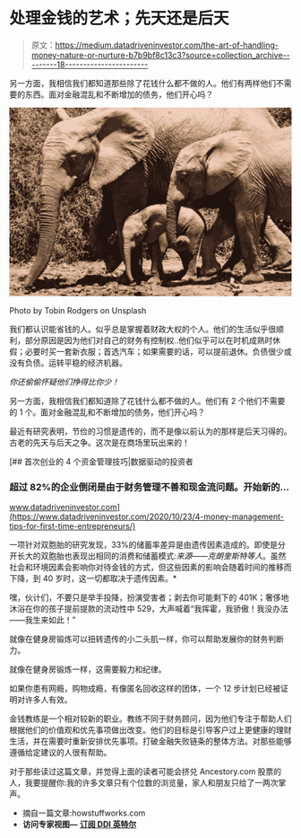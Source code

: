 # 处理金钱的艺术；先天还是后天

> 原文：<https://medium.datadriveninvestor.com/the-art-of-handling-money-nature-or-nurture-b7b9bf8c13c3?source=collection_archive---------18----------------------->

另一方面，我相信我们都知道那些除了花钱什么都不做的人。他们有两样他们不需要的东西。面对金融混乱和不断增加的债务，他们开心吗？

![](img/e39399ef0d461b5af8d4937da9d181da.png)

Photo by Tobin Rodgers on Unsplash

我们都认识能省钱的人。似乎总是掌握着财政大权的个人。他们的生活似乎很顺利，部分原因是因为他们对自己的财务有控制权..他们似乎可以在时机成熟时休假；必要时买一套新衣服；首选汽车；如果需要的话，可以提前退休。负债很少或没有负债。运转平稳的经济机器。

*你还偷偷怀疑他们挣得比你少！*

另一方面，我相信我们都知道除了花钱什么都不做的人。他们有 2 个他们不需要的 1 个。面对金融混乱和不断增加的债务，他们开心吗？

最近有研究表明，节俭的习惯是遗传的，而不是像以前认为的那样是后天习得的。古老的先天与后天之争。这次是在商场里玩出来的！

[](https://www.datadriveninvestor.com/2020/10/23/4-money-management-tips-for-first-time-entrepreneurs/) [## 首次创业的 4 个资金管理技巧|数据驱动的投资者

### 超过 82%的企业倒闭是由于财务管理不善和现金流问题。开始新的…

www.datadriveninvestor.com](https://www.datadriveninvestor.com/2020/10/23/4-money-management-tips-for-first-time-entrepreneurs/) 

一项针对双胞胎的研究发现，33%的储蓄率差异是由遗传因素造成的。即使是分开长大的双胞胎也表现出相同的消费和储蓄模式:*来源——克朗奎斯特等人*。虽然社会和环境因素会影响你对待金钱的方式，但这些因素的影响会随着时间的推移而下降，到 40 岁时，这一切都取决于遗传因素。*

嘿，伙计们，不要只是举手投降，扮演受害者；剥去你可能剩下的 401K；奢侈地沐浴在你的孩子提前提款的流动性中 529，大声喊着“我挥霍，我骄傲！我没办法——我生来如此！”

就像在健身房锻炼可以扭转遗传的小二头肌一样，你可以帮助发展你的财务判断力。

就像在健身房锻炼一样，这需要毅力和纪律。

如果你患有网瘾，购物成瘾，有像匿名回收这样的团体，一个 12 步计划已经被证明对许多人有效。

金钱教练是一个相对较新的职业。教练不同于财务顾问，因为他们专注于帮助人们根据他们的价值观和优先事项做出改变。他们的目标是引导客户过上更健康的理财生活，并在需要时重新安排优先事项。打破金融失败链条的整体方法。对那些能够遵循给定建议的人很有帮助。

对于那些读过这篇文章，并觉得上面的读者可能会挤兑 Ancestory.com 股票的人，我要提醒你:我的许多文章只有个位数的浏览量，家人和朋友只给了一两次掌声。

*   摘自一篇文章:howstuffworks.com
*   **访问专家视图—** [**订阅 DDI 英特尔**](https://datadriveninvestor.com/ddi-intel)